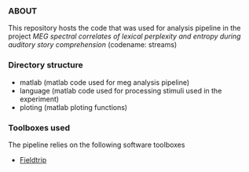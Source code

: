 ### ABOUT 

This repository hosts the code that was used for analysis pipeline in the project _MEG spectral correlates of lexical perplexity and entropy during auditory story comprehension_ (codename: streams)

### Directory structure

* matlab (matlab code used for meg analysis pipeline)
* language (matlab code used for processing stimuli used in the experiment)
* ploting (matlab ploting functions)

### Toolboxes used

The pipeline relies on the following software toolboxes

* [Fieldtrip][Fieldtrip]

[Fieldtrip]: http://fieldtriptoolbox.org



